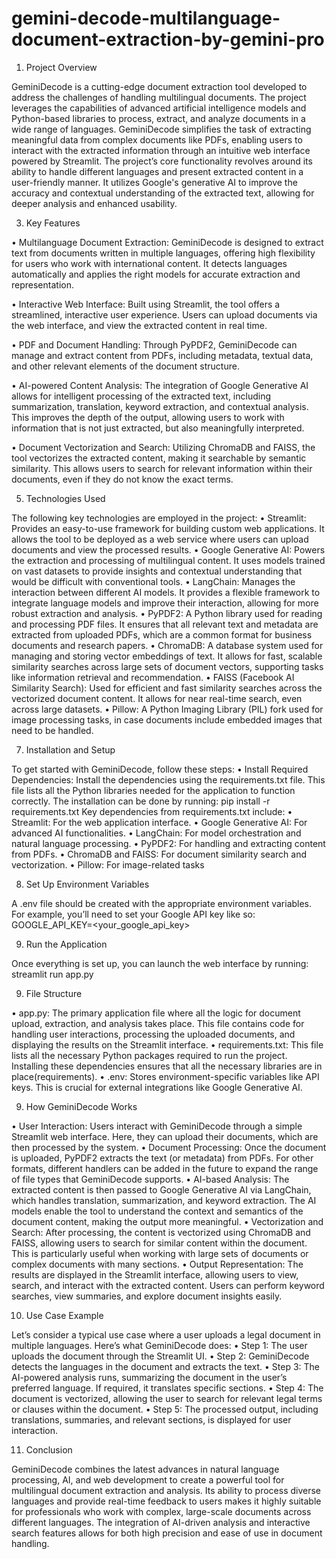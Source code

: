 # gemini-decode-multilanguage-document-extraction-by-gemini-pro
1.	Project Overview
   
GeminiDecode is a cutting-edge document extraction tool developed to address the challenges of handling multilingual documents. The project leverages the capabilities of advanced artificial intelligence models and Python-based libraries to process, extract, and analyze documents in a wide range of languages. GeminiDecode simplifies the task of extracting meaningful data from complex documents like PDFs, enabling users to interact with the extracted information through an intuitive web interface powered by Streamlit.
The project’s core functionality revolves around its ability to handle different languages and present extracted content in a user-friendly manner. It utilizes Google's generative AI to improve the accuracy and contextual understanding of the extracted text, allowing for deeper analysis and enhanced usability.

3.	Key Features
   
•  Multilanguage Document Extraction: GeminiDecode is designed to extract text from documents written in multiple languages, offering high flexibility for users who work with international content. It detects languages automatically and applies the right models for accurate extraction and representation.

•  Interactive Web Interface: Built using Streamlit, the tool offers a streamlined, interactive user experience. Users can upload documents via the web interface, and view the extracted content in real time.

•  PDF and Document Handling: Through PyPDF2, GeminiDecode can manage and extract content from PDFs, including metadata, textual data, and other relevant elements of the document structure.

•  AI-powered Content Analysis: The integration of Google Generative AI allows for intelligent processing of the extracted text, including summarization, translation, keyword extraction, and contextual analysis. This improves the depth of the output, allowing users to work with information that is not just extracted, but also meaningfully interpreted.

•  Document Vectorization and Search: Utilizing ChromaDB and FAISS, the tool vectorizes the extracted content, making it searchable by semantic similarity. This allows users to search for relevant information within their documents, even if they do not know the exact terms.

5.	Technologies Used
   
The following key technologies are employed in the project:
•	Streamlit: Provides an easy-to-use framework for building custom web applications. It allows the tool to be deployed as a web service where users can upload documents and view the processed results.
•	Google Generative AI: Powers the extraction and processing of multilingual content. It uses models trained on vast datasets to provide insights and contextual understanding that would be difficult with conventional tools.
•	LangChain: Manages the interaction between different AI models. It provides a flexible framework to integrate language models and improve their interaction, allowing for more robust extraction and analysis.
•	PyPDF2: A Python library used for reading and processing PDF files. It ensures that all relevant text and metadata are extracted from uploaded PDFs, which are a common format for business documents and research papers.
•	ChromaDB: A database system used for managing and storing vector embeddings of text. It allows for fast, scalable similarity searches across large sets of document vectors, supporting tasks like information retrieval and recommendation.
•	FAISS (Facebook AI Similarity Search): Used for efficient and fast similarity searches across the vectorized document content. It allows for near real-time search, even across large datasets.
•	Pillow: A Python Imaging Library (PIL) fork used for image processing tasks, in case documents include embedded images that need to be handled.

7.	Installation and Setup
   
To get started with GeminiDecode, follow these steps:
•	Install Required Dependencies: Install the dependencies using the requirements.txt file. This file lists all the Python libraries needed for the application to function correctly. The installation can be done by running:
pip install -r requirements.txt
Key dependencies from requirements.txt include:
•	Streamlit: For the web application interface.
•	Google Generative AI: For advanced AI functionalities.
•	LangChain: For model orchestration and natural language processing.
•	PyPDF2: For handling and extracting content from PDFs.
•	ChromaDB and FAISS: For document similarity search and vectorization.
•	Pillow: For image-related tasks

8.	Set Up Environment Variables
   
A .env file should be created with the appropriate environment variables. For example, you’ll need to set your Google API key like so:
GOOGLE_API_KEY=<your_google_api_key>

9.	 Run the Application

Once everything is set up, you can launch the web interface by running:
streamlit run app.py

9.	File Structure

•	app.py: The primary application file where all the logic for document upload, extraction, and analysis takes place. This file contains code for handling user interactions, processing the uploaded documents, and displaying the results on the Streamlit interface.
•	requirements.txt: This file lists all the necessary Python packages required to run the project. Installing these dependencies ensures that all the necessary libraries are in place(requirements).
•	.env: Stores environment-specific variables like API keys. This is crucial for external integrations like Google Generative AI.

9.	How GeminiDecode Works

•	User Interaction: Users interact with GeminiDecode through a simple Streamlit web interface. Here, they can upload their documents, which are then processed by the system.
•	Document Processing: Once the document is uploaded, PyPDF2 extracts the text (or metadata) from PDFs. For other formats, different handlers can be added in the future to expand the range of file types that GeminiDecode supports.
•	AI-based Analysis: The extracted content is then passed to Google Generative AI via LangChain, which handles translation, summarization, and keyword extraction. The AI models enable the tool to understand the context and semantics of the document content, making the output more meaningful.
•	Vectorization and Search: After processing, the content is vectorized using ChromaDB and FAISS, allowing users to search for similar content within the document. This is particularly useful when working with large sets of documents or complex documents with many sections.
•	Output Representation: The results are displayed in the Streamlit interface, allowing users to view, search, and interact with the extracted content. Users can perform keyword searches, view summaries, and explore document insights easily.

10.	Use Case Example

Let’s consider a typical use case where a user uploads a legal document in multiple languages. Here’s what GeminiDecode does:
•	Step 1: The user uploads the document through the Streamlit UI.
•	Step 2: GeminiDecode detects the languages in the document and extracts the text.
•	Step 3: The AI-powered analysis runs, summarizing the document in the user’s preferred language. If required, it translates specific sections.
•	Step 4: The document is vectorized, allowing the user to search for relevant legal terms or clauses within the document.
•	Step 5: The processed output, including translations, summaries, and relevant sections, is displayed for user interaction.

11.	Conclusion

GeminiDecode combines the latest advances in natural language processing, AI, and web development to create a powerful tool for multilingual document extraction and analysis. Its ability to process diverse languages and provide real-time feedback to users makes it highly suitable for professionals who work with complex, large-scale documents across different languages. The integration of AI-driven analysis and interactive search features allows for both high precision and ease of use in document handling.
